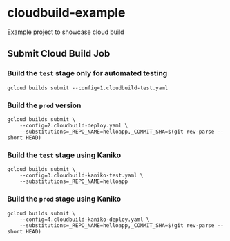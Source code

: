 # cloudbuild-example
Example project to showcase cloud build

## Submit Cloud Build Job
### Build the `test` stage only for automated testing
```
gcloud builds submit --config=1.cloudbuild-test.yaml
```

### Build the `prod` version
```
gcloud builds submit \
    --config=2.cloudbuild-deploy.yaml \
    --substitutions=_REPO_NAME=helloapp,_COMMIT_SHA=$(git rev-parse --short HEAD)
```

### Build the `test` stage using Kaniko
```
gcloud builds submit \
    --config=3.cloudbuild-kaniko-test.yaml \
    --substitutions=_REPO_NAME=helloapp
```

### Build the `prod` stage using Kaniko
```
gcloud builds submit \
    --config=4.cloudbuild-kaniko-deploy.yaml \
    --substitutions=_REPO_NAME=helloapp,_COMMIT_SHA=$(git rev-parse --short HEAD)
```